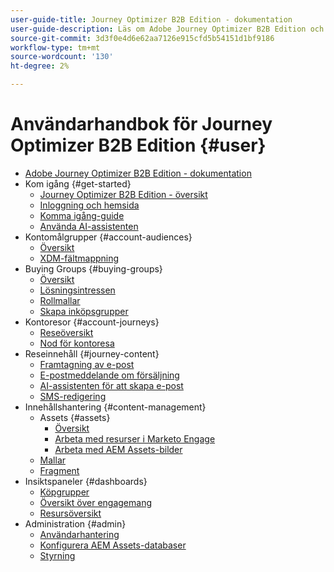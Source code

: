 ```yaml
---
user-guide-title: Journey Optimizer B2B Edition - dokumentation
user-guide-description: Läs om Adobe Journey Optimizer B2B Edition och hur du kan använda det för att hantera konton och köpa gruppresor med hjälp av inbyggd generativ AI och branschledande automatisering.
source-git-commit: 3d3f0e4d6e62aa7126e915cfd5b54151d1bf9186
workflow-type: tm+mt
source-wordcount: '130'
ht-degree: 2%

---
```



# Användarhandbok för Journey Optimizer B2B Edition {#user}

+ [Adobe Journey Optimizer B2B Edition - dokumentation](guide-overview.md)
+ Kom igång {#get-started}
   + [Journey Optimizer B2B Edition - översikt](about-journey-optimizer-b2b-edition.md)
   + [Inloggning och hemsida](home-page.md)
   + [Komma igång-guide](./start/get-started.md)
   + [Använda AI-assistenten](./start/ai-assistant.md)
+ Kontomålgrupper {#account-audiences}
   + [Översikt](./audiences/account-audience-overview.md)
   + [XDM-fältmappning](./data/field-mapping.md)
+ Buying Groups {#buying-groups}
   + [Översikt](./buying-groups/buying-groups-overview.md)
   + [Lösningsintressen](./buying-groups/solution-interests.md)
   + [Rollmallar](./buying-groups/buying-groups-role-templates.md)
   + [Skapa inköpsgrupper](./buying-groups/buying-groups-create.md)
+ Kontoresor {#account-journeys}
   + [Reseöversikt](./journeys/journey-overview.md)
   + [Nod för kontoresa](./journeys/journey-nodes.md)
+ Reseinnehåll {#journey-content}
   + [Framtagning av e-post](./content/email-authoring.md)
   + [E-postmeddelande om försäljning](./content/sales-alert-email.md)
   + [AI-assistenten för att skapa e-post](./content/ai-assistant-emails.md)
   + [SMS-redigering](./content/sms-authoring.md)
+ Innehållshantering {#content-management}
   + Assets {#assets}
      + [Översikt](./content/assets-overview.md)
      + [Arbeta med resurser i Marketo Engage](./content/marketo-engage-design-studio.md)
      + [Arbeta med AEM Assets-bilder](./content/aem-assets.md)
   + [Mallar](./content/email-templates.md)
   + [Fragment](./content/fragments.md)
+ Insiktspaneler {#dashboards}
   + [Köpgrupper](./dashboards/buying-groups-dashboard.md)
   + [Översikt över engagemang](./dashboards/engagement-dashboard.md)
   + [Resursöversikt](./dashboards/journeys-dashboard.md)
+ Administration {#admin}
   + [Användarhantering](./admin/user-management.md)
   + [Konfigurera AEM Assets-databaser](./admin/configure-aem-repositories.md)
   + [Styrning](./admin/governance.md)

